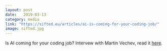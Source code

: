 ```yaml
---
layout: post
date:   2019-03-13
category: media
link: "https://sifted.eu/articles/ai-is-coming-for-your-coding-job/"
image: sifted.jpg
---
```


Is AI coming for your coding job? Intervew with Martin Vechev, read it [here](https://sifted.eu/articles/ai-is-coming-for-your-coding-job/).
